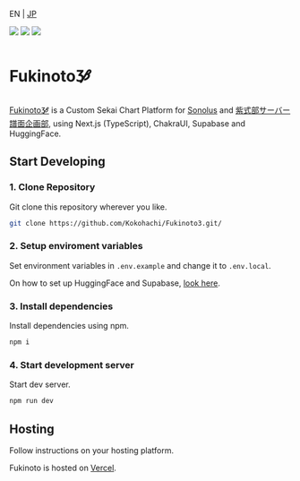 EN | [JP](README.JP.md)

![](https://flat.badgen.net/discord/members/KEfVkfC6Q9)
![](https://flat.badgen.net/github/last-commit/Kokohachi/Fukinoto3)
![](https://flat.badgen.net/github/stars/Kokohachi/Fukinoto3)
# Fukinoto🝲
[Fukinoto🝲](https://fukinoto.vercel.app/) is a Custom Sekai Chart Platform for [Sonolus](https://sonolus.com/) and [紫式部サーバー譜面企画部](https://events.potato-salad.live/), using Next.js (TypeScript), ChakraUI, Supabase and HuggingFace.

## Start Developing
### 1. Clone Repository
Git clone this repository wherever you like.
```bash
git clone https://github.com/Kokohachi/Fukinoto3.git/
```
### 2. Setup enviroment variables
Set environment variables in `.env.example` and change it to `.env.local`.

On how to set up HuggingFace and Supabase, [look here]().

### 3. Install dependencies
Install dependencies using npm.

```bash
npm i
```

### 4. Start development server
Start dev server.
```bash
npm run dev
```

## Hosting
Follow instructions on your hosting platform.

Fukinoto is hosted on [Vercel](https://vercel.com).

